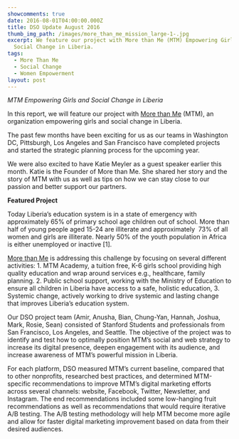 ```yaml
---
showcomments: true
date: 2016-08-01T04:00:00.000Z
title: DSO Update August 2016
thumb_img_path: /images/more_than_me_mission_large-1-.jpg
excerpt: We feature our project with More than Me (MTM) Empowering Girls and
  Social Change in Liberia.
tags:
  - More Than Me
  - Social Change
  - Women Empowerment
layout: post
---
```

*MTM Empowering Girls and Social Change in Liberia*

In this report, we will feature our project with [More than Me](http://morethanme.org/who-we-are/#why-liberia) (MTM), an organization empowering girls and social change in Liberia.

The past few months have been exciting for us as our teams in Washington DC, Pittsburgh, Los Angeles and San Francisco have completed projects and started the strategic planning process for the upcoming year.

We were also excited to have Katie Meyler as a guest speaker earlier this month. Katie is the Founder of More than Me. She shared her story and the story of MTM with us as well as tips on how we can stay close to our passion and better support our partners.

**Featured Project**

Today Liberia’s education system is in a state of emergency with approximately 65% of primary school age children out of school. More than half of young people aged 15-24 are illiterate and approximately  73% of all women and girls are illiterate. Nearly 50% of the youth population in Africa is either unemployed or inactive \[1].

[More than Me](http://morethanme.org/) is addressing this challenge by focusing on several different activities: 1. MTM Academy, a tuition free, K-6 girls school providing high quality education and wrap around services e.g., healthcare, family planning. 2. Public school support, working with the Ministry of Education to ensure all children in Liberia have access to a safe, holistic education, 3. Systemic change, actively working to drive systemic and lasting change that improves Liberia’s education system.

Our DSO project team (Amir, Anusha, Bian, Chung-Yan, Hannah, Joshua, Mark, Rosie, Sean) consisted of Stanford Students and professionals from San Francisco, Los Angeles, and Seattle. The objective of the project was to identify and test how to optimally position MTM’s social and web strategy to increase its digital presence, deepen engagement with its audience, and increase awareness of MTM’s powerful mission in Liberia.

For each platform, DSO measured MTM’s current baseline, compared that to other nonprofits, researched best practices, and determined MTM-specific recommendations to improve MTM’s digital marketing efforts across several channels: website, Facebook, Twitter, Newsletter, and Instagram. The end recommendations included some low-hanging fruit recommendations as well as recommendations that would require iterative A/B testing. The A/B testing methodology will help MTM become more agile and allow for faster digital marketing improvement based on data from their desired audiences.